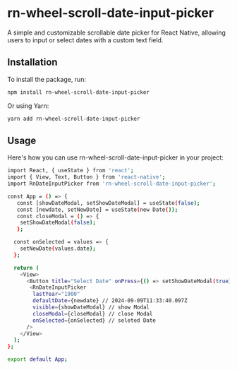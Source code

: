 # rn-wheel-scroll-date-input-picker

A simple and customizable scrollable date picker for React Native, allowing users to input or select dates with a custom text field.

## Installation

To install the package, run:

```bash
npm install rn-wheel-scroll-date-input-picker
```

Or using Yarn:

```bash
yarn add rn-wheel-scroll-date-input-picker
```

## Usage

Here's how you can use rn-wheel-scroll-date-input-picker in your project:

```bash
import React, { useState } from 'react';
import { View, Text, Button } from 'react-native';
import RnDateInputPicker from 'rn-wheel-scroll-date-input-picker';

const App = () => {
   const [showDateModal, setShowDateModal] = useState(false);
   const [newdate, setNewDate] = useState(new Date());
   const closeModal = () => {
    setShowDateModal(false);
   };

  const onSelected = values => {
    setNewDate(values.date);
  };

  return (
    <View>
      <Button title="Select Date" onPress={() => setShowDateModal(true)} />
       <RnDateInputPicker
        lastYear="1900"
        defaultDate={newdate} // 2024-09-09T11:33:40.097Z
        visible={showDateModal} // show Modal
        closeModal={closeModal} // close Modal
        onSelected={onSelected} // seleted Date
      />
    </View>
  );
};

export default App;
```
